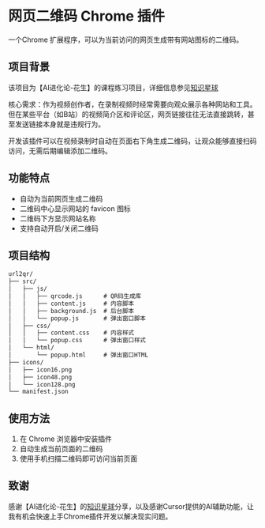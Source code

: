 # 网页二维码 Chrome 插件

一个Chrome 扩展程序，可以为当前访问的网页生成带有网站图标的二维码。

## 项目背景

该项目为【AI进化论-花生】的课程练习项目，详细信息参见[知识星球](https://articles.zsxq.com/id_pi7w45s5sqg3.html)

核心需求：作为视频创作者，在录制视频时经常需要向观众展示各种网站和工具。但在某些平台（如B站）的视频简介区和评论区，网页链接往往无法直接跳转，甚至发送链接本身就是违规行为。

开发该插件可以在视频录制时自动在页面右下角生成二维码，让观众能够直接扫码访问，无需后期编辑添加二维码。


## 功能特点

- 自动为当前网页生成二维码
- 二维码中心显示网站的 favicon 图标
- 二维码下方显示网站名称
- 支持自动开启/关闭二维码

## 项目结构

```markdown
url2qr/
├── src/
│   ├── js/
│   │   ├── qrcode.js      # QR码生成库
│   │   ├── content.js     # 内容脚本
│   │   ├── background.js  # 后台脚本
│   │   └── popup.js       # 弹出窗口脚本
│   ├── css/
│   │   ├── content.css    # 内容样式
│   │   └── popup.css      # 弹出窗口样式
│   └── html/
│       └── popup.html     # 弹出窗口HTML
├── icons/
│   ├── icon16.png
│   ├── icon48.png
│   └── icon128.png
└── manifest.json
```

## 使用方法

1. 在 Chrome 浏览器中安装插件
2. 自动生成当前页面的二维码
3. 使用手机扫描二维码即可访问当前页面 


## 致谢

感谢【AI进化论-花生】的[知识星球](https://articles.zsxq.com/id_pi7w45s5sqg3.html)分享，以及感谢Cursor提供的AI辅助功能，让我有机会快速上手Chrome插件开发以解决现实问题。
